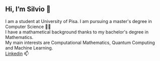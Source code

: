 ## Hi, I’m Silvio 👋
I am a student at University of Pisa. I am pursuing a master's degree in Computer Science 👨‍💻 \
I have a mathametical background thanks to my bachelor's degree in Mathematics. \
My main interests are Computational Mathematics, Quantum Computing and Machine Learning. \
[Linkedin](https://www.linkedin.com/in/silvio-martinico-434285221) 📫 


<!---
SilvioM97/SilvioM97 is a ✨ special ✨ repository because its `README.md` (this file) appears on your GitHub profile.
You can click the Preview link to take a look at your changes.
--->

